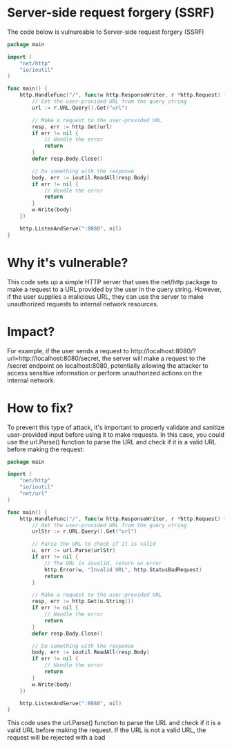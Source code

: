 # Server-side request forgery (SSRF) 

The code below is vulnureable to Server-side request forgery (SSRF)


```go
package main

import (
    "net/http"
    "io/ioutil"
)

func main() {
    http.HandleFunc("/", func(w http.ResponseWriter, r *http.Request) {
        // Get the user-provided URL from the query string
        url := r.URL.Query().Get("url")

        // Make a request to the user-provided URL
        resp, err := http.Get(url)
        if err != nil {
            // Handle the error
            return
        }
        defer resp.Body.Close()

        // Do something with the response
        body, err := ioutil.ReadAll(resp.Body)
        if err != nil {
            // Handle the error
            return
        }
        w.Write(body)
    })

    http.ListenAndServe(":8080", nil)
}
```

# Why it's vulnerable?
This code sets up a simple HTTP server that uses the net/http package to make a request to a URL provided by the user in the query string. However, if the user supplies a malicious URL, they can use the server to make unauthorized requests to internal network resources.

# Impact?
For example, if the user sends a request to http://localhost:8080/?url=http://localhost:8080/secret, the server will make a request to the /secret endpoint on localhost:8080, potentially allowing the attacker to access sensitive information or perform unauthorized actions on the internal network.

# How to fix?
To prevent this type of attack, it's important to properly validate and sanitize user-provided input before using it to make requests. In this case, you could use the url.Parse() function to parse the URL and check if it is a valid URL before making the request:

```go
package main

import (
    "net/http"
    "io/ioutil"
    "net/url"
)

func main() {
    http.HandleFunc("/", func(w http.ResponseWriter, r *http.Request) {
        // Get the user-provided URL from the query string
        urlStr := r.URL.Query().Get("url")

        // Parse the URL to check if it is valid
        u, err := url.Parse(urlStr)
        if err != nil {
            // The URL is invalid, return an error
            http.Error(w, "Invalid URL", http.StatusBadRequest)
            return
        }

        // Make a request to the user-provided URL
        resp, err := http.Get(u.String())
        if err != nil {
            // Handle the error
            return
        }
        defer resp.Body.Close()

        // Do something with the response
        body, err := ioutil.ReadAll(resp.Body)
        if err != nil {
            // Handle the error
            return
        }
        w.Write(body)
    })

    http.ListenAndServe(":8080", nil)
}
```

This code uses the url.Parse() function to parse the URL and check if it is a valid URL before making the request. If the URL is not a valid URL, the request will be rejected with a bad
